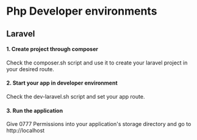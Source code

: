 
# Php Developer environments

## Laravel

#### 1. Create project through composer
Check the composer.sh script and use it to create your 
laravel project in your desired route.

#### 2. Start your app in developer environment
Check the dev-laravel.sh script and set your app route.

#### 3. Run the application
Give 0777 Permissions into your application's storage directory
and go to http://localhost